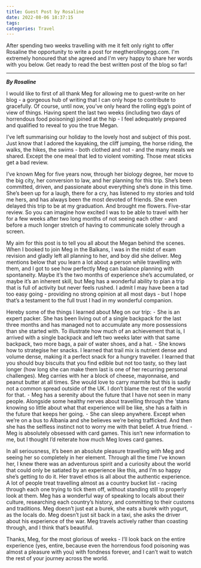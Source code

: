 ```yaml
---
title: Guest Post by Rosaline
date: 2022-08-06 18:37:15
tags:
categories: Travel
---
```

After spending two weeks travelling with me it felt only right to offer Rosaline the opportunity to write a post for megtherollingegg.com. I'm extremely honoured that she agreed and I'm very happy to share her words with you below. Get ready to read the best written post of the blog so far!

---

***By Rosaline***

I would like to first of all thank Meg for allowing me to guest-write on her blog - a gorgeous hub of writing that I can only hope to contribute to gracefully. Of course, until now, you’ve only heard the rolling egg’s point of view of things. Having spent the last two weeks (including two days of horrendous food poisoning) joined at the hip - I feel adequately prepared and qualified to reveal to you the true Megan.

I’ve left summarising our holiday to the lovely host and subject of this post. Just know that I adored the kayaking, the cliff jumping, the horse riding, the walks, the hikes, the swims - both clothed and not - and the many meals we shared. Except the one meal that led to violent vomiting. Those meat sticks get a bad review. 

I’ve known Meg for five years now, through her biology degree, her move to the big city, her conversion to law, and her planning for this trip. She’s been committed, driven, and passionate about everything she’s done in this time. She’s been up for a laugh, there for a cry, has listened to my stories and told me hers, and has always been the most devoted of friends. She even delayed this trip to be at my graduation. And brought me flowers. Five-star review. So you can imagine how excited I was to be able to travel with her for a few weeks after two long months of not seeing each other - and before a much longer stretch of having to communicate solely through a screen.

My aim for this post is to tell you all about the Megan behind the scenes. When I booked to join Meg in the Balkans, I was in the midst of exam revision and gladly left all planning to her, and boy did she deliver. Meg mentions below that you learn a lot about a person while travelling with them, and I got to see how perfectly Meg can balance planning with spontaneity. Maybe it’s the two months of experience she’s accumulated, or maybe it’s an inherent skill, but Meg has a wonderful ability to plan a trip that is full of activity but never feels rushed. I admit I may have been a tad too easy going - providing no strong opinion at all most days - but I hope that’s a testament to the full trust I had in my wonderful companion.

Hereby some of the things I learned about Meg on our trip: 
⁃	She is an expert packer. She has been living out of a single backpack for the last three months and has managed not to accumulate any more possessions than she started with. To illustrate how much of an achievement that is, I arrived with a single backpack and left two weeks later with that same backpack, two more bags, a pair of water shoes, and a hat. 
⁃	She knows how to strategise her snacks. I learned that trail mix is nutrient dense and volume dense, making it a perfect snack for a hungry traveller. I learned that you should buy biscuits that you find edible but not too tasty, so they last longer (how long she can make them last is one of her recurring personal challenges). Meg carries with her a block of cheese, mayonnaise, and peanut butter at all times. She would love to carry marmite but this is sadly not a common spread outside of the UK. I don’t blame the rest of the world for that.
⁃	Meg has a serenity about the future that I have not seen in many people. Alongside some healthy nerves about travelling through the ‘stans knowing so little about what that experience will be like, she has a faith in the future that keeps her going.
⁃	She can sleep anywhere. Except when we’re on a bus to Albania and she believes we’re being trafficked. And then she has the selfless instinct not to worry me with that belief. A true friend. 
⁃	Meg is absolutely obsessed with card games. This isn’t new information to me, but I thought I’d reiterate how much Meg loves card games.

In all seriousness, it’s been an absolute pleasure travelling with Meg and seeing her so completely in her element. Through all the time I’ve known her, I knew there was an adventurous spirit and a curiosity about the world that could only be satiated by an experience like this, and I’m so happy she’s getting to do it. Her travel ethos is all about the authentic experience. A lot of people treat travelling almost as a country bucket list - racing through each one trying to tick them off, without standing still to properly look at them. Meg has a wonderful way of speaking to locals about their culture, researching each country’s history, and committing to their customs and traditions. Meg doesn’t just eat a burek, she eats a burek with yogurt, as the locals do. Meg doesn’t just sit back in a taxi, she asks the driver about his experience of the war. Meg travels actively rather than coasting through, and I think that’s beautiful. 

Thanks, Meg, for the most glorious of weeks - I’ll look back on the entire experience (yes, entire, because even the horrendous food poisoning was almost a pleasure with you) with fondness forever, and I can’t wait to watch the rest of your journey across the world.

